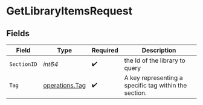 # GetLibraryItemsRequest


## Fields

| Field                                                 | Type                                                  | Required                                              | Description                                           |
| ----------------------------------------------------- | ----------------------------------------------------- | ----------------------------------------------------- | ----------------------------------------------------- |
| `SectionID`                                           | *int64*                                               | :heavy_check_mark:                                    | the Id of the library to query                        |
| `Tag`                                                 | [operations.Tag](../../models/operations/tag.md)      | :heavy_check_mark:                                    | A key representing a specific tag within the section. |
